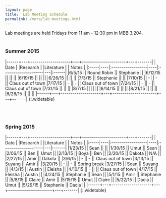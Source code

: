 ```yaml
---
layout: page
title:  Lab Meeting Schedule
permalink: /more/lab_meetings.html
---
```


Lab meetings are held Fridays from 11 am - 12:30 pm in MBB 3.204.
<br><br>

### Summer 2015

|------+---+--------------------+---+----------------------+---+-------|
| Date |    |Research |    |Literature |   | Notes |
|:-----|----|:------------------|----|:--------------------|---|:------|
|6/5/15  || Round Robin   || Stephanie ||
|6/12/15 ||               ||      ||
|6/19/15 ||               ||      ||
|6/26/15 ||               ||      ||
|7/3/15  || Stephanie     ||      ||
|7/10/15 ||  -            ||  -   || Claus out of town
|7/17/15 ||  -            ||  -   || Claus out of town
|7/24/15 ||  -            ||  -   || Claus out of town
|7/31/15 ||               ||      || 
|8/7/15  ||               ||      ||
|8/14/15 ||               ||      ||
|8/21/15 ||               ||      ||
|8/28/15 ||               ||      ||
|------+---+--------------------+---+----------------------+---+-------|
{:.widetable}


<br><br>

### Spring 2015

|------+---+--------------------+---+----------------------+---+-------|
| Date |    |Research |    |Literature |   | Notes |
|:-----|----|:------------------|----|:--------------------|---|:------|
|1/23/15 || Sean      ||           ||
|1/30/15 || Umut      || Sean      ||
|2/06/15 || Ben       || Umut      ||
|2/13/15 || Boya      || Ben       ||
|2/20/15 || Dakota    || N/A       ||
|2/27/15 || Amir      || Dakota    ||
|3/6/15  || -         ||  -        || Claus out of town
|3/13/15 || Suyang    || Amir      ||
|3/20/15 || -         ||  -        || Spring break
|3/27/15 || Sean      || Suyang    ||
|4/3/15  || Austin    || Eleisha   ||
|4/10/15 ||    -      ||           || Claus out of town
|4/17/15 || Eleisha   || Austin    ||
|4/24/15 || Stephanie || Sean      ||
|5/1/15  || Amir      || Stephanie ||
|5/8/15  || Claire    || Amir      ||
|5/15/15 || Umut      || Claire    ||
|5/22/15 || Dacia     || Umut      ||
|5/29/15 || Stephanie || Dacia     ||
|------+---+--------------------+---+----------------------+---+-------|
{:.widetable}
